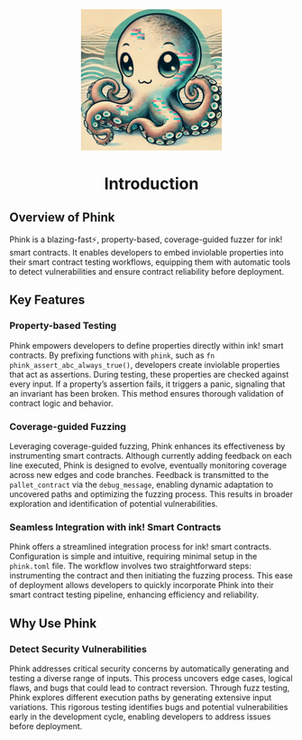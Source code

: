 <center>
<img src="https://raw.githubusercontent.com/srlabs/phink/refs/heads/main/assets/phink.png" alt="phink" width="250"/>

# Introduction

</center>

## Overview of Phink

Phink is a blazing-fast⚡, property-based, coverage-guided fuzzer for ink! smart contracts. It enables developers to
embed inviolable properties into their smart contract testing workflows, equipping them with automatic tools to detect
vulnerabilities and ensure contract reliability before deployment.

## Key Features

### Property-based Testing

Phink empowers developers to define properties directly within ink! smart contracts. By prefixing functions with
`phink`, such as `fn phink_assert_abc_always_true()`, developers create inviolable properties that
act as assertions. During testing, these properties are checked against every input. If a property’s assertion fails, it
triggers a panic, signaling that an invariant has been broken. This method ensures thorough validation of contract logic
and behavior.

### Coverage-guided Fuzzing

Leveraging coverage-guided fuzzing, Phink enhances its effectiveness by instrumenting smart contracts. Although
currently adding feedback on each line executed, Phink is designed to evolve, eventually monitoring coverage across new
edges and code branches. Feedback is transmitted to the `pallet_contract` via the `debug_message`, enabling dynamic
adaptation to uncovered paths and optimizing the fuzzing process. This results in broader exploration and identification
of potential vulnerabilities.

### Seamless Integration with ink! Smart Contracts

Phink offers a streamlined integration process for ink! smart contracts. Configuration is simple and intuitive,
requiring minimal setup in the `phink.toml` file. The workflow involves two straightforward steps: instrumenting the
contract and then initiating the fuzzing process. This ease of deployment allows developers to quickly incorporate Phink
into their smart contract testing pipeline, enhancing efficiency and reliability.

## Why Use Phink

### Detect Security Vulnerabilities

Phink addresses critical security concerns by automatically generating and testing a diverse range of inputs. This
process uncovers edge cases, logical flaws, and bugs that could lead to contract reversion. Through fuzz testing, Phink
explores different execution paths by generating extensive input variations. This
rigorous testing identifies bugs and potential vulnerabilities early in the development cycle, enabling developers to
address issues before deployment.
